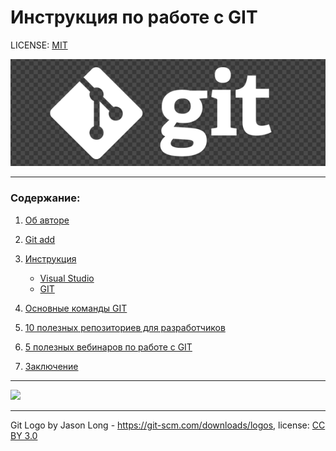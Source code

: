 # Инструкция по работе с GIT

LICENSE: [MIT](./license.md)

![](./assets/git_logo.png)

---
### Содержание:

1. [Об авторе](./aboutme.md)
2. [Git add](./add.md)
3. [Инструкция](./gitmain.md)
   

   + [Visual Studio](./vsfaq.md)
   + [GIT](./gitfaq.md)

     
4. [Основные команды GIT](./gogit.md)
5. [10 полезных репозиториев для разработчиков](./bestrep.md)
6. [5 полезных вебинаров по работе с GIT](./vif.md)
7. [Заключение](./donate.md)



---


![](https://i.gifer.com/7h7L.gif)



---

Git Logo by Jason Long - https://git-scm.com/downloads/logos, license: [CC BY 3.0](https://creativecommons.org/licenses/by/3.0/)


